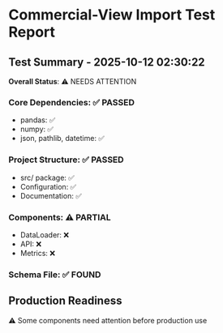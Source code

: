 # Commercial-View Import Test Report

## Test Summary - 2025-10-12 02:30:22

**Overall Status**: ⚠️ NEEDS ATTENTION

### Core Dependencies: ✅ PASSED

- pandas: ✅
- numpy: ✅
- json, pathlib, datetime: ✅

### Project Structure: ✅ PASSED

- src/ package: ✅
- Configuration: ✅
- Documentation: ✅

### Components: ⚠️ PARTIAL

- DataLoader: ❌
- API: ❌
- Metrics: ❌

### Schema File: ✅ FOUND

## Production Readiness

⚠️ Some components need attention before production use
